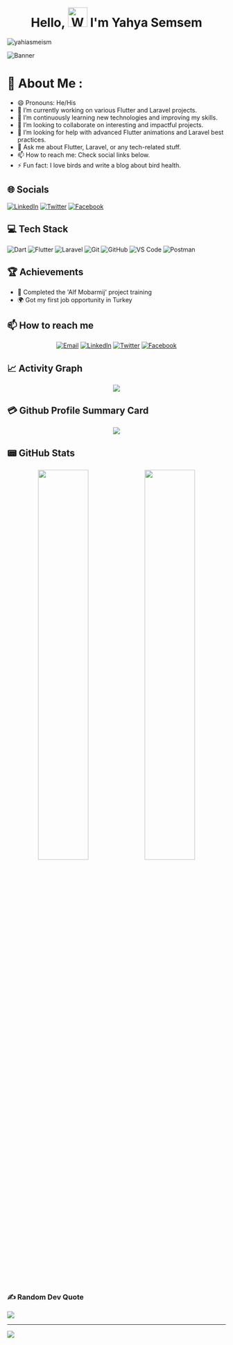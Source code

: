 <h1 align="center"> Hello, <img src="https://raw.githubusercontent.com/nixin72/nixin72/master/wave.gif" 
         alt="Waving hand animated gif"
         height="45"
         width="45" /> I'm Yahya Semsem</h1>

<p align="left"> <img src="https://komarev.com/ghpvc/?username=yahiasmeism&label=Views&color=blue&style=plastic&style=for-the-badge" alt="yahiasmeism" /> </p>

![Banner](https://via.placeholder.com/1000x300.png?text=Welcome+to+my+GitHub+Profile)

# 💫 About Me :
- 😄 Pronouns: He/His
- 🔭 I’m currently working on various Flutter and Laravel projects.
- 🌱 I’m continuously learning new technologies and improving my skills.
- 👯 I’m looking to collaborate on interesting and impactful projects.
- 🤔 I’m looking for help with advanced Flutter animations and Laravel best practices.
- 💬 Ask me about Flutter, Laravel, or any tech-related stuff.
- 📫 How to reach me: Check social links below.
- ⚡ Fun fact: I love birds and write a blog about bird health.

## 🌐 Socials
[![LinkedIn](https://img.shields.io/badge/LinkedIn-0077B5?style=for-the-badge&logo=linkedin&logoColor=white)](https://linkedin.com/in/yahiasmeism) [![Twitter](https://img.shields.io/twitter/follow/yahiasmeism?logo=Twitter&style=for-the-badge)](https://twitter.com/yahiasmeism) [![Facebook](https://img.shields.io/badge/Facebook-%231877F2.svg?style=for-the-badge&logo=facebook&logoColor=white)](https://facebook.com/yahiasmeism)

## 💻 Tech Stack
![Dart](https://img.shields.io/badge/dart-%230175C2.svg?style=for-the-badge&logo=dart&logoColor=white) ![Flutter](https://img.shields.io/badge/Flutter-%2302569B.svg?style=for-the-badge&logo=Flutter&logoColor=white) ![Laravel](https://img.shields.io/badge/Laravel-%23FF2D20.svg?style=for-the-badge&logo=laravel&logoColor=white) ![Git](https://img.shields.io/badge/Git-%23F05033.svg?style=for-the-badge&logo=git&logoColor=white) ![GitHub](https://img.shields.io/badge/GitHub-%23181717.svg?style=for-the-badge&logo=github&logoColor=white) ![VS Code](https://img.shields.io/badge/VS%20Code-%23007ACC.svg?style=for-the-badge&logo=visual-studio-code&logoColor=white) ![Postman](https://img.shields.io/badge/Postman-%23FF6C37.svg?style=for-the-badge&logo=postman&logoColor=white)

## 🏆 Achievements
- 🥇 Completed the 'Alf Mobarmij' project training
- 🌍 Got my first job opportunity in Turkey

## 📫 How to reach me
<p align="center">
  <a href="mailto:your-email@example.com"><img src="https://img.shields.io/badge/Email-%23D14836.svg?style=for-the-badge&logo=gmail&logoColor=white" alt="Email" /></a>
  <a href="https://www.linkedin.com/in/yahiasmeism/"><img src="https://img.shields.io/badge/LinkedIn-%230A66C2.svg?style=for-the-badge&logo=linkedin&logoColor=white" alt="LinkedIn" /></a>
  <a href="https://twitter.com/yahiasmeism"><img src="https://img.shields.io/badge/Twitter-%231DA1F2.svg?style=for-the-badge&logo=twitter&logoColor=white" alt="Twitter" /></a>
  <a href="https://facebook.com/yahiasmeism"><img src="https://img.shields.io/badge/Facebook-%231877F2.svg?style=for-the-badge&logo=facebook&logoColor=white" alt="Facebook" /></a>
</p>

## 📈 Activity Graph
<p align="center">
	<img src="https://activity-graph.herokuapp.com/graph?username=yahiasmeism&theme=minimal"/>
</p>

## 💳 Github Profile Summary Card
<p align="center">
  <img src="https://github-profile-summary-cards.vercel.app/api/cards/profile-details?username=yahiasmeism&theme=vue"/>
</p>

## 📟 GitHub Stats
<p align="center">
	<img width="48%" src="https://github-readme-stats.vercel.app/api?username=yahiasmeism&show_icons=true&theme=vue" />
	<img width="48%" src="https://github-readme-streak-stats.herokuapp.com/?user=yahiasmeism&theme=vue" />
</p>

### ✍️ Random Dev Quote
![](https://quotes-github-readme.vercel.app/api?type=horizontal&theme=vue)

---

[![](https://visitcount.itsvg.in/api?id=yahiasmeism&icon=0&color=1)](https://visitcount.itsvg.in)

